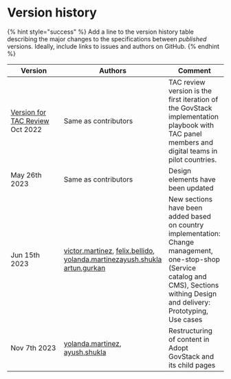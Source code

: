 # Version history

{% hint style="success" %}
Add a line to the version history table describing the major changes to the specifications between _published_ versions. Ideally, include links to issues and authors on GitHub.
{% endhint %}

<table><thead><tr><th width="176">Version</th><th width="194">Authors</th><th>Comment</th></tr></thead><tbody><tr><td><a href="release-notes.md">Version for TAC Review</a> Oct 2022</td><td>Same as contributors </td><td>TAC review version is the first iteration of the GovStack implementation playbook with TAC panel members and digital teams in pilot countries. </td></tr><tr><td>May 26th 2023</td><td>Same as contributors</td><td>Design elements have been updated</td></tr><tr><td>Jun 15th 2023</td><td><a data-mention href="https://app.gitbook.com/u/PxrP9D9fpSVjz3Gn89Mo9gmBwji1">victor.martinez</a>, <a data-mention href="https://app.gitbook.com/u/7WOT0vqjlsTv1sBiQpGJtWjytuv2">felix.bellido</a>, <a data-mention href="https://app.gitbook.com/u/Ro3Na0E5rqgQ3fsgsTjTqBgMja52">yolanda.martinez</a><a data-mention href="https://app.gitbook.com/u/UJbYHWcJ7rPlaSh4fhnJEUcBvj83">ayush.shukla</a> <a data-mention href="https://app.gitbook.com/u/7rV9O8pYoRRLaMDLHsnA4xHbxi23">artun.gurkan</a></td><td>New sections have been added based on country implementation: Change management, one-stop-shop (Service catalog and CMS), Sections withing Design and delivery: Prototyping, Use cases</td></tr><tr><td>Nov 7th 2023</td><td><a data-mention href="https://app.gitbook.com/u/Ro3Na0E5rqgQ3fsgsTjTqBgMja52">yolanda.martinez</a>, <a data-mention href="https://app.gitbook.com/u/UJbYHWcJ7rPlaSh4fhnJEUcBvj83">ayush.shukla</a></td><td>Restructuring of content in Adopt GovStack and its child pages</td></tr></tbody></table>
